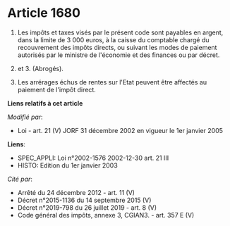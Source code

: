 # Article 1680

1. Les impôts et taxes visés par le présent code sont payables en argent, dans la limite de 3 000 euros, à la caisse du
comptable chargé du recouvrement des impôts directs, ou suivant les modes de paiement autorisés par le ministre de l'économie
et des finances ou par décret.

2. et 3. (Abrogés).

4. Les arrérages échus de rentes sur l'Etat peuvent être affectés au paiement de l'impôt direct.

**Liens relatifs à cet article**

_Modifié par_:

  - Loi - art. 21 (V) JORF 31 décembre 2002 en vigueur le 1er janvier 2005

**Liens**:

  - SPEC_APPLI: Loi n°2002-1576 2002-12-30 art. 21 III
  - HISTO: Edition du 1er janvier 2003

_Cité par_:

  - Arrêté du 24 décembre 2012 - art. 11 (V)
  - Décret n°2015-1136 du 14 septembre 2015 (V)
  - Décret n°2019-798 du 26 juillet 2019 - art. 8 (V)
  - Code général des impôts, annexe 3, CGIAN3. - art. 357 E (V)
